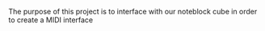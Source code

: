 The purpose of this project is to interface with our noteblock cube in order to create a MIDI interface
